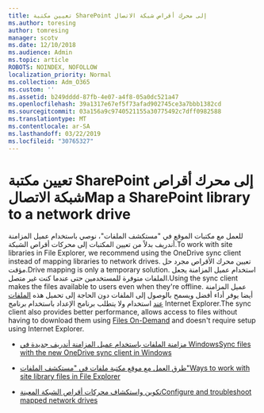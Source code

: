 ```yaml
---
title: تعيين مكتبة SharePoint إلى محرك أقراص شبكة الاتصال
ms.author: toresing
author: tomresing
manager: scotv
ms.date: 12/10/2018
ms.audience: Admin
ms.topic: article
ROBOTS: NOINDEX, NOFOLLOW
localization_priority: Normal
ms.collection: Adm_O365
ms.custom: ''
ms.assetid: b249dddd-87fb-4e07-a4f8-05a0dc521a47
ms.openlocfilehash: 39a1317e67ef5f73afad902745ce3a7bbb1382cd
ms.sourcegitcommit: 03a156a9c9740521155a30775492c7dff0982588
ms.translationtype: MT
ms.contentlocale: ar-SA
ms.lasthandoff: 03/22/2019
ms.locfileid: "30765327"
---
```

# <a name="map-a-sharepoint-library-to-a-network-drive"></a><span data-ttu-id="bfc97-102">تعيين مكتبة SharePoint إلى محرك أقراص شبكة الاتصال</span><span class="sxs-lookup"><span data-stu-id="bfc97-102">Map a SharePoint library to a network drive</span></span>

<span data-ttu-id="bfc97-103">للعمل مع مكتبات الموقع في "مستكشف الملفات"، نوصي باستخدام عميل المزامنة أندريف بدلاً من تعيين المكتبات إلى محركات أقراص الشبكة.</span><span class="sxs-lookup"><span data-stu-id="bfc97-103">To work with site libraries in File Explorer, we recommend using the OneDrive sync client instead of mapping libraries to network drives.</span></span> <span data-ttu-id="bfc97-104">تعيين محرك الأقراص مجرد حل مؤقت.</span><span class="sxs-lookup"><span data-stu-id="bfc97-104">Drive mapping is only a temporary solution.</span></span> <span data-ttu-id="bfc97-105">استخدام عميل المزامنة يجعل الملفات متوفرة للمستخدمين حتى عندما كنت غير متصل.</span><span class="sxs-lookup"><span data-stu-id="bfc97-105">Using the sync client makes the files available to users even when they're offline.</span></span> <span data-ttu-id="bfc97-106">عميل المزامنة أيضا يوفر أداء أفضل ويسمح بالوصول إلى الملفات دون الحاجة إلى تحميل هذه [الملفات عند](https://support.office.com/article/Learn-about-OneDrive-Files-On-Demand-0E6860D3-D9F3-4971-B321-7092438FB38E) استخدام ولا يتطلب برنامج الإعداد باستخدام برنامج Internet Explorer.</span><span class="sxs-lookup"><span data-stu-id="bfc97-106">The sync client also provides better performance, allows access to files without having to download them using [Files On-Demand](https://support.office.com/article/Learn-about-OneDrive-Files-On-Demand-0E6860D3-D9F3-4971-B321-7092438FB38E) and doesn't require setup using Internet Explorer.</span></span> 
  
- [<span data-ttu-id="bfc97-107">مزامنة الملفات باستخدام عميل المزامنة أندريف جديدة في Windows</span><span class="sxs-lookup"><span data-stu-id="bfc97-107">Sync files with the new OneDrive sync client in Windows</span></span>](https://go.microsoft.com/fwlink/?linkid=866427)
    
- [<span data-ttu-id="bfc97-108">طرق العمل مع موقع مكتبة ملفات في "مستكشف الملفات"</span><span class="sxs-lookup"><span data-stu-id="bfc97-108">Ways to work with site library files in File Explorer</span></span>](https://go.microsoft.com/fwlink/?linkid=866291)
    
- [<span data-ttu-id="bfc97-109">تكوين واستكشاف محركات أقراص الشبكة المعينة</span><span class="sxs-lookup"><span data-stu-id="bfc97-109">Configure and troubleshoot mapped network drives</span></span>](https://support.microsoft.com/kb/2616712)
    

